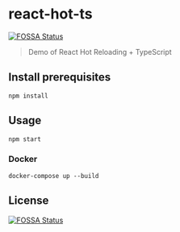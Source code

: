 # react-hot-ts
[![FOSSA Status](https://app.fossa.io/api/projects/git%2Bgithub.com%2Froyletron%2Freact-hot-ts.svg?type=shield)](https://app.fossa.io/projects/git%2Bgithub.com%2Froyletron%2Freact-hot-ts?ref=badge_shield)


> Demo of React Hot Reloading + TypeScript

## Install prerequisites

```
npm install
```

## Usage

```
npm start
```

### Docker

```
docker-compose up --build
```


## License
[![FOSSA Status](https://app.fossa.io/api/projects/git%2Bgithub.com%2Froyletron%2Freact-hot-ts.svg?type=large)](https://app.fossa.io/projects/git%2Bgithub.com%2Froyletron%2Freact-hot-ts?ref=badge_large)